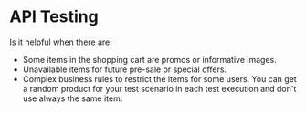 # API Testing

Is it helpful when there are:

- Some items in the shopping cart are promos or informative images.
- Unavailable items for future pre-sale or special offers.
- Complex business rules to restrict the items for some users.
  You can get a random product for your test scenario in each test execution and don't use always the same item.
